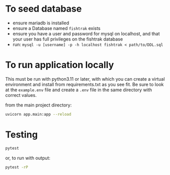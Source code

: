 # To seed database
<ul>
<li>ensure mariadb is installed</li> 
<li>ensure a Database named <code>fishtrak</code> exists</li> 
<li>ensure you have a user and password for mysql on localhost, and that your user has full privileges on the fishtrak database</li> 
<li>run: <code>mysql -u [username] -p -h localhost fishtrak < path/to/DDL.sql</code></li>
</ul>

# To run application locally
This must be run with python3.11 or later, with which you can create a virtual environment and install from requirements.txt as you see fit. Be sure to look at the <code>example.env</code> file and create a <code>.env</code> file in the same directory with correct values.

from the main project directory:
```bash
uvicorn app.main:app --reload
```

# Testing
```bash
pytest
``` 
or, to run with output: 
```bash
pytest -rP
```
